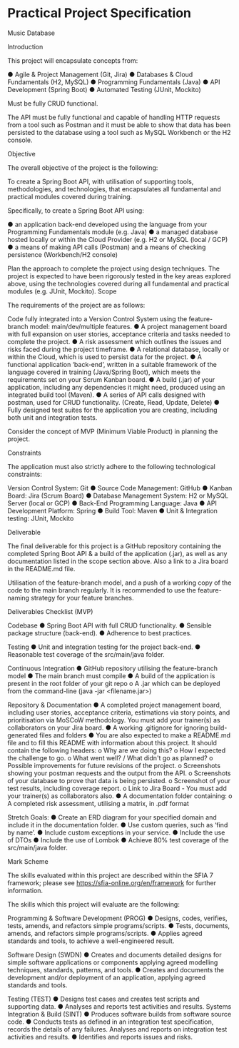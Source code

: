 # Practical Project Specification

Music Database

Introduction

This project will encapsulate concepts from:

● Agile & Project Management (Git, Jira)
● Databases & Cloud Fundamentals (H2, MySQL)
● Programming Fundamentals (Java)
● API Development (Spring Boot)
● Automated Testing (JUnit, Mockito)

Must be fully CRUD functional.

The API must be fully functional and capable of handling HTTP requests from a tool such as Postman and it must be able to show that data has been persisted to the database using a tool such as MySQL Workbench or the H2 console.

Objective

The overall objective of the project is the following:

To create a Spring Boot API, with utilisation of supporting tools, methodologies, and technologies, that encapsulates all fundamental and practical modules covered during training.

Specifically, to create a Spring Boot API using:

● an application back-end developed using the language from your Programming Fundamentals module (e.g. Java)
● a managed database hosted locally or within the Cloud Provider (e.g. H2 or MySQL (local / GCP)
● a means of making API calls (Postman) and a means of checking persistence (Workbench/H2 console)

Plan the approach to complete the project using design techniques. The project is expected to have been rigorously tested in the key areas explored above, using the technologies covered during all fundamental and practical modules (e.g. JUnit, Mockito).
Scope

The requirements of the project are as follows:

Code fully integrated into a Version Control System using the feature-branch model: main/dev/multiple features.
● A project management board with full expansion on user stories, acceptance criteria and tasks needed to complete the project.
● A risk assessment which outlines the issues and risks faced during the project timeframe.
● A relational database, locally or within the Cloud, which is used to persist data for the project.
● A functional application ‘back-end’, written in a suitable framework of the language covered in training (Java/Spring Boot), which meets the requirements set on your Scrum Kanban board.
● A build (.jar) of your application, including any dependencies it might need, produced using an integrated build tool (Maven).
● A series of API calls designed with postman, used for CRUD functionality. (Create, Read, Update, Delete)
● Fully designed test suites for the application you are creating, including both unit and integration tests.

Consider the concept of MVP (Minimum Viable Product) in planning the project.

Constraints

The application must also strictly adhere to the following technological constraints:

Version Control System: Git
● Source Code Management: GitHub
● Kanban Board: Jira (Scrum Board)
● Database Management System: H2 or MySQL Server (local or GCP)
● Back-End Programming Language: Java
● API Development Platform: Spring
● Build Tool: Maven
● Unit & Integration testing: JUnit, Mockito

Deliverable

The final deliverable for this project is a GitHub repository containing the completed Spring Boot API & a build of the application (.jar), as well as any documentation listed in the scope section above. Also a link to a Jira board in the README.md file.

Utilisation of the feature-branch model, and a push of a working copy of the code to the main branch regularly. It is recommended to use the feature-<concept> naming strategy for your feature branches.

Deliverables Checklist (MVP)

Codebase
● Spring Boot API with full CRUD functionality.
● Sensible package structure (back-end).
● Adherence to best practices.

Testing
● Unit and integration testing for the project back-end.
● Reasonable test coverage of the src/main/java folder.

Continuous Integration
● GitHub repository utilising the feature-branch model
● The main branch must compile
● A build of the application is present in the root folder of your git repo
o A .jar which can be deployed from the command-line (java -jar <filename.jar>)

Repository & Documentation
● A completed project management board, including user stories, acceptance criteria, estimations via story points, and prioritisation via MoSCoW methodology. You must add your trainer(s) as collaborators on your Jira board.
● A working .gitignore for ignoring build-generated files and folders
● You are also expected to make a README.md file and to fill this README with information about this project. It should contain the following headers:
o Why are we doing this?
o How I expected the challenge to go.
o What went well? / What didn't go as planned?
o Possible improvements for future revisions of the project.
o Screenshots showing your postman requests and the output from the API.
o Screenshots of your database to prove that data is being persisted.
o Screenshot of your test results, including coverage report.
o Link to Jira Board - You must add your trainer(s) as collaborators also.
● A documentation folder containing:
o A completed risk assessment, utilising a matrix, in .pdf format

Stretch Goals:
● Create an ERD diagram for your specified domain and include it in the documentation folder.
● Use custom queries, such as ‘find by name’.
● Include custom exceptions in your service.
● Include the use of DTOs
● Include the use of Lombok
● Achieve 80% test coverage of the src/main/java folder.

Mark Scheme

The skills evaluated within this project are described within the SFIA 7 framework; please see https://sfia-online.org/en/framework for further information.

The skills which this project will evaluate are the following:

Programming & Software Development (PROG)
● Designs, codes, verifies, tests, amends, and refactors simple programs/scripts.
● Tests, documents, amends, and refactors simple programs/scripts.
● Applies agreed standards and tools, to achieve a well-engineered result.

Software Design (SWDN)
● Creates and documents detailed designs for simple software applications or components applying agreed modelling techniques, standards, patterns, and tools.
● Creates and documents the development and/or deployment of an application, applying agreed standards and tools.

Testing (TEST)
● Designs test cases and creates test scripts and supporting data.
● Analyses and reports test activities and results.
Systems Integration & Build (SINT)
● Produces software builds from software source code.
● Conducts tests as defined in an integration test specification, records the details of any failures. Analyses and reports on integration test activities and results.
● Identifies and reports issues and risks.


